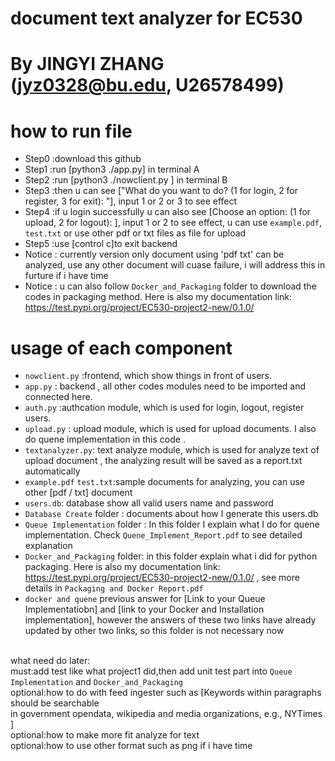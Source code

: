 # document text analyzer for EC530
# By JINGYI ZHANG (jyz0328@bu.edu, U26578499)

# how to run file
- Step0 :download this github
- Step1 :run [python3 ./app.py] in terminal A
- Step2 :run [python3 ./nowclient.py ] in terminal B
- Step3 :then u can see ["What do you want to do? (1 for login, 2 for register, 3 for exit): "], input 1 or 2 or 3 to see effect
- Step4 :if u login successfully u can also see [Choose an option: (1 for upload, 2 for logout): ], input 1 or 2 to see effect, u can use `example.pdf`, `test.txt` or use other pdf or txt files as file for upload
- Step5 :use [control c]to exit backend
- Notice : currently version only document using 'pdf txt' can be analyzed, use any other document will cuase failure, i will address this in furture if i have time<br>
- Notice : u can also follow `Docker_and_Packaging` folder to download the codes in packaging method. Here is also my documentation link: https://test.pypi.org/project/EC530-project2-new/0.1.0/

# usage of each component <br>
- `nowclient.py` :frontend, which show things in front of users.
- `app.py` : backend , all other codes modules need to be imported and connected here.
- `auth.py` :authcation module, which is used for login, logout, register users.
- `upload.py` : upload module, which is used for upload documents. I also do quene implementation in this code .
- `textanalyzer.py`: text analyze module, which is used for analyze text of upload document , the analyzing result will be saved as a report.txt automatically<br>
- `example.pdf` `test.txt`:sample documents for analyzing, you can use other [pdf / txt] document 
- `users.db`: database show all valid users name and password 
- `Database Create` folder : documents about how I generate this users.db
- `Queue Implementation` folder : In this folder I explain what I do for quene implementation. Check `Quene_Implement_Report.pdf` to see detailed explanation
- `Docker_and_Packaging` folder: in this folder explain what i did for python packaging. Here is also my documentation link: https://test.pypi.org/project/EC530-project2-new/0.1.0/ , see more details in `Packaging and Docker Report.pdf`
- `docker and quene` previous answer for [Link to your Queue Implementatiobn] and [link to your Docker and Installation implementation], however the answers of these two links have already updated by other two links, so this folder is not necessary now<br><br>

what need do later:<br>
must:add test like what project1 did,then add unit test part into `Queue Implementation`  and `Docker_and_Packaging` <br>
optional:how to do with feed ingester such as [Keywords within paragraphs should be searchable<br>
in government opendata, wikipedia and media organizations, e.g., NYTimes ]<br>
optional:how to make more fit analyze for text<br>
optional:how to use other format such as png if i have time


